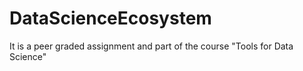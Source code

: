 # DataScienceEcosystem
It is a peer graded assignment and part of the course "Tools for Data Science" 
